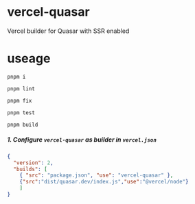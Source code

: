 # vercel-quasar
Vercel builder for Quasar with SSR enabled
# useage
`pnpm i` 

`pnpm lint`

`pnpm fix`

`pnpm test`

`pnpm build`
##### 1. Configure `vercel-quasar` as builder in `vercel.json`

```json
{
  "version": 2,
  "builds": [
    { "src": "package.json", "use": "vercel-quasar" },
    {"src":"dist/quasar.dev/index.js","use":"@vercel/node"}
    ]
}
```